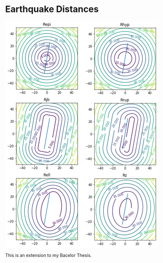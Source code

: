 # Earthquake Distances
![eqd](/eqdistapp/img/DistComparison.png)


This is an extension to my Bacelor Thesis.
